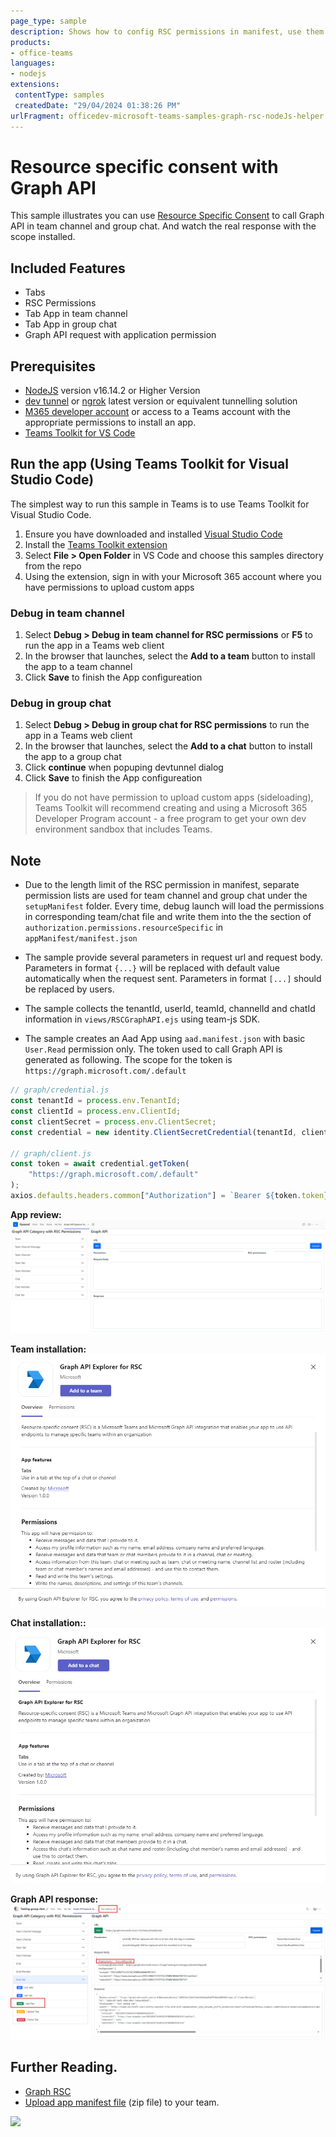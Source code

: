```yaml
---
page_type: sample
description: Shows how to config RSC permissions in manifest, use them to call Microsoft Graph, and watch the real response with the scope installed.
products:
- office-teams
languages:
- nodejs
extensions:
 contentType: samples
 createdDate: "29/04/2024 01:38:26 PM"
urlFragment: officedev-microsoft-teams-samples-graph-rsc-nodeJs-helper
---
```


# Resource specific consent with Graph API

This sample illustrates you can use [Resource Specific Consent](https://learn.microsoft.com/microsoftteams/platform/graph-api/rsc/grant-resource-specific-consent) to call Graph API in team channel and group chat. And watch the real response with the scope installed.

## Included Features
* Tabs
* RSC Permissions
* Tab App in team channel
* Tab App in group chat
* Graph API request with application permission

## Prerequisites

- [NodeJS](https://nodejs.org/en/) version v16.14.2 or Higher Version
- [dev tunnel](https://learn.microsoft.com/en-us/azure/developer/dev-tunnels/get-started?tabs=windows) or [ngrok](https://ngrok.com/) latest version or equivalent tunnelling solution
- [M365 developer account](https://docs.microsoft.com/microsoftteams/platform/concepts/build-and-test/prepare-your-o365-tenant) or access to a Teams account with the appropriate permissions to install an app.
- [Teams Toolkit for VS Code](https://marketplace.visualstudio.com/items?itemName=TeamsDevApp.ms-teams-vscode-extension)

## Run the app (Using Teams Toolkit for Visual Studio Code)

The simplest way to run this sample in Teams is to use Teams Toolkit for Visual Studio Code.

1. Ensure you have downloaded and installed [Visual Studio Code](https://code.visualstudio.com/docs/setup/setup-overview)
1. Install the [Teams Toolkit extension](https://marketplace.visualstudio.com/items?itemName=TeamsDevApp.ms-teams-vscode-extension)
1. Select **File > Open Folder** in VS Code and choose this samples directory from the repo
1. Using the extension, sign in with your Microsoft 365 account where you have permissions to upload custom apps

### Debug in team channel
1. Select **Debug > Debug in team channel for RSC permissions** or **F5** to run the app in a Teams web client
1. In the browser that launches, select the **Add to a team** button to install the app to a team channel
1. Click **Save** to finish the App configureation
   
### Debug in group chat
1. Select **Debug > Debug in group chat for RSC permissions** to run the app in a Teams web client
1. In the browser that launches, select the **Add to a chat** button to install the app to a group chat
1. Click **continue** when popuping devtunnel dialog
1. Click **Save** to finish the App configureation

> If you do not have permission to upload custom apps (sideloading), Teams Toolkit will recommend creating and using a Microsoft 365 Developer Program account - a free program to get your own dev environment sandbox that includes Teams.

## Note
- Due to the length limit of the RSC permission in manifest, separate permission lists are used for team channel and group chat under the `setupManifest` folder.  Every time, debug launch will load the permissions in corresponding team/chat file and write them into the the section of `authorization.permissions.resourceSpecific` in `appManifest/manifest.json`

- The sample provide several parameters in request url and request body. Parameters in format `{...}` will be replaced with default value automatically when the request sent. Parameters in format `[...]` should be replaced by users.

- The sample collects the tenantId, userId, teamId, channelId and chatId information in `views/RSCGraphAPI.ejs` using team-js SDK.

- The sample creates an Aad App using `aad.manifest.json` with basic `User.Read` permission only. The token used to call Graph API is generated as following. The scope for the token is `https://graph.microsoft.com/.default`
``` js
// graph/credential.js
const tenantId = process.env.TenantId;
const clientId = process.env.ClientId;
const clientSecret = process.env.ClientSecret;
const credential = new identity.ClientSecretCredential(tenantId, clientId, clientSecret);

// graph/client.js
const token = await credential.getToken(
    "https://graph.microsoft.com/.default"
);
axios.defaults.headers.common["Authorization"] = `Bearer ${token.token}`; 
```

**App review:**
![Overview](./Images/Overview.png)

**Team installation:**
![Overview](./Images/teamInstallation.png)

**Chat installation::**
![Overview](./Images/chatInstallation.png)

**Graph API response:**
![Response](./Images/response.png)


## Further Reading.

- [Graph RSC](https://learn.microsoft.com/microsoftteams/platform/graph-api/rsc/resource-specific-consent)
- [Upload app manifest file](https://docs.microsoft.com//microsoftteams/platform/concepts/deploy-and-publish/apps-upload#load-your-package-into-teams) (zip file) to your team.


<img src="https://pnptelemetry.azurewebsites.net/microsoft-teams-samples/samples/graph-rsc-nodeJs-helper" />